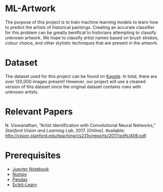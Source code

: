# ML-Artwork

The purpose of this project is to train machine learning models to learn how to predict the artists of historical paintings. Creating an accurate classifier for this problem can be greatly benifical to historians attempting to classify unknown artwork. We hope to classify artist names based on brush strokes, colour choice, and other stylistic techniques that are present in the artwork. 


# Dataset

The dataset used for this project can be found on [Kaggle](https://www.kaggle.com/datasets/antoinegruson/-wikiart-all-images-120k-link?resource=download). In total, there are over 120,000 images present! However, our project will use a cleaned version of this dataset since the original dataset contains rows with unknown artists.


# Relevant Papers

N. Viswanathan, “Artist Identification with Convolutional Neural Networks,” _Stanford Vision and Learning Lab_, 2017. [Online]. Available: http://vision.stanford.edu/teaching/cs231n/reports/2017/pdfs/406.pdf.

# Prerequisites

 - [Jupyter Notebook](https://jupyter.org/)
 - [Numpy](https://numpy.org/)
 - [Pandas](https://pandas.pydata.org/)
 - [Scikit-Learn](https://scikit-learn.org/stable/)